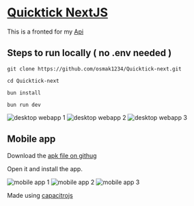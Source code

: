 # [Quicktick NextJS](https://quicktick-next.vercel.app/)

This is a fronted for my [Api](https://github.com/osmak1234/quicktick-api)

## Steps to run locally ( no .env needed )
```
git clone https://github.com/osmak1234/Quicktick-next.git
```
```
cd Quicktick-next
```
```
bun install
```
```
bun run dev
```

<img alt="desktop webapp 1" src="https://github.com/osmak1234/Quicktick-next/blob/main/Pasted%20image.png" />
<img alt="desktop webapp 2" src="https://github.com/osmak1234/Quicktick-next/blob/main/Pasted%20image%201.png" />
<img alt="desktop webapp 3" src="https://github.com/osmak1234/Quicktick-next/blob/main/Pasted%20image%202.png" />


## Mobile app 
Download the [apk file on githug](https://github.com/osmak1234/Quicktick-next/blob/main/app-debug.apk)

Open it and install the app.

<img alt="mobile app 1" src="https://github.com/osmak1234/Quicktick-next/blob/main/Screenshot_2023-09-29-10-54-59-753_quickticknext.vercal.app.jpg" />
<img alt="mobile app 2" src="https://github.com/osmak1234/Quicktick-next/blob/main/Screenshot_2023-09-29-10-55-07-239_quickticknext.vercal.app.jpg" />
<img alt="mobile app 3" src="https://github.com/osmak1234/Quicktick-next/blob/main/Screenshot_2023-09-29-10-54-38-704_com.miui.home.jpg" />


Made using [capacitrojs](https://capacitorjs.com/)
